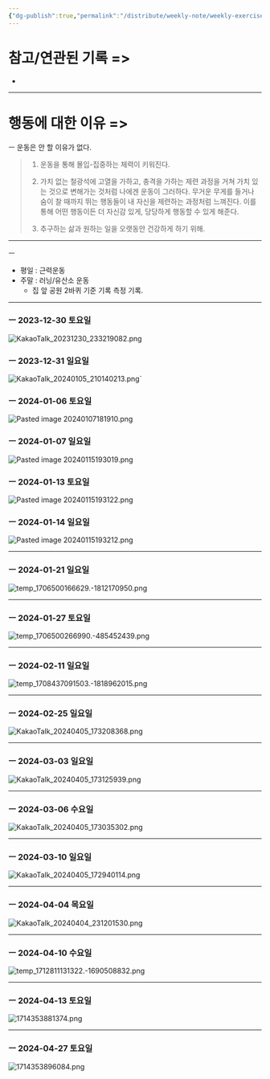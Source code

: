 ```yaml
---
{"dg-publish":true,"permalink":"/distribute/weekly-note/weekly-exercise-iog/","tags":["운동-식단-건강","자기관리"],"noteIcon":""}
---
```


# 참고/연관된 기록 =>
- 



---
# 행동에 대한 이유 =>

ㅡ
운동은 안 할 이유가 없다. 
	
> 1. 운동을 통해 몰입-집중하는 체력이 키워진다.
> 
> 2. 가치 없는 철광석에 고열을 가하고, 충격을 가하는 제련 과정을 거쳐 가치 있는 것으로 변해가는 것처럼 나에겐 운동이 그러하다. 무거운 무게를 들거나 숨이 찰 때까지 뛰는 행동들이 내 자신을 제련하는 과정처럼 느껴진다. 이를 통해 어떤 행동이든 더 자신감 있게, 당당하게 행동할 수 있게 해준다. 
> 
> 3. 추구하는 삶과 원하는 일을 오랫동안 건강하게 하기 위해.

----

ㅡ
- 평일 : 근력운동 
- 주말 : 러닝/유산소 운동
	- 집 앞 공원 2바퀴 기준 기록 측정 기록.


----
### ㅡ 2023-12-30 토요일
![KakaoTalk_20231230_233219082.png](/img/user/%EC%B2%A8%EB%B6%80%ED%8C%8C%EC%9D%BC/KakaoTalk_20231230_233219082.png)

### ㅡ 2023-12-31 일요일
![KakaoTalk_20240105_210140213.png](/img/user/%EC%B2%A8%EB%B6%80%ED%8C%8C%EC%9D%BC/KakaoTalk_20240105_210140213.png)`

### ㅡ 2024-01-06 토요일
![Pasted image 20240107181910.png](/img/user/%EC%B2%A8%EB%B6%80%ED%8C%8C%EC%9D%BC/Pasted%20image%2020240107181910.png)

### ㅡ 2024-01-07 일요일
![Pasted image 20240115193019.png](/img/user/%EC%B2%A8%EB%B6%80%ED%8C%8C%EC%9D%BC/Pasted%20image%2020240115193019.png)

### ㅡ 2024-01-13 토요일
![Pasted image 20240115193122.png](/img/user/%EC%B2%A8%EB%B6%80%ED%8C%8C%EC%9D%BC/Pasted%20image%2020240115193122.png)


### ㅡ 2024-01-14 일요일
![Pasted image 20240115193212.png](/img/user/%EC%B2%A8%EB%B6%80%ED%8C%8C%EC%9D%BC/Pasted%20image%2020240115193212.png)


------------
### ㅡ 2024-01-21 일요일
![temp_1706500166629.-1812170950.png](/img/user/%EC%B2%A8%EB%B6%80%ED%8C%8C%EC%9D%BC/temp_1706500166629.-1812170950.png)

----

### ㅡ 2024-01-27 토요일
![temp_1706500266990.-485452439.png](/img/user/%EC%B2%A8%EB%B6%80%ED%8C%8C%EC%9D%BC/temp_1706500266990.-485452439.png)

---
### ㅡ 2024-02-11 일요일
![temp_1708437091503.-1818962015.png](/img/user/%EC%B2%A8%EB%B6%80%ED%8C%8C%EC%9D%BC/temp_1708437091503.-1818962015.png)

----
### ㅡ 2024-02-25 일요일

![KakaoTalk_20240405_173208368.png](/img/user/%EC%B2%A8%EB%B6%80%ED%8C%8C%EC%9D%BC/KakaoTalk_20240405_173208368.png)

----
### ㅡ 2024-03-03 일요일
![KakaoTalk_20240405_173125939.png](/img/user/%EC%B2%A8%EB%B6%80%ED%8C%8C%EC%9D%BC/KakaoTalk_20240405_173125939.png)

----
### ㅡ 2024-03-06 수요일
![KakaoTalk_20240405_173035302.png](/img/user/%EC%B2%A8%EB%B6%80%ED%8C%8C%EC%9D%BC/KakaoTalk_20240405_173035302.png)

----
### ㅡ 2024-03-10 일요일
![KakaoTalk_20240405_172940114.png](/img/user/%EC%B2%A8%EB%B6%80%ED%8C%8C%EC%9D%BC/KakaoTalk_20240405_172940114.png)


---
### ㅡ 2024-04-04 목요일
![KakaoTalk_20240404_231201530.png](/img/user/%EC%B2%A8%EB%B6%80%ED%8C%8C%EC%9D%BC/KakaoTalk_20240404_231201530.png)

----
### ㅡ 2024-04-10 수요일
![temp_1712811131322.-1690508832.png](/img/user/%EC%B2%A8%EB%B6%80%ED%8C%8C%EC%9D%BC/temp_1712811131322.-1690508832.png)

----
### ㅡ 2024-04-13 토요일
![1714353881374.png](/img/user/%EC%B2%A8%EB%B6%80%ED%8C%8C%EC%9D%BC/1714353881374.png)


---
### ㅡ 2024-04-27 토요일
![1714353896084.png](/img/user/%EC%B2%A8%EB%B6%80%ED%8C%8C%EC%9D%BC/1714353896084.png)

